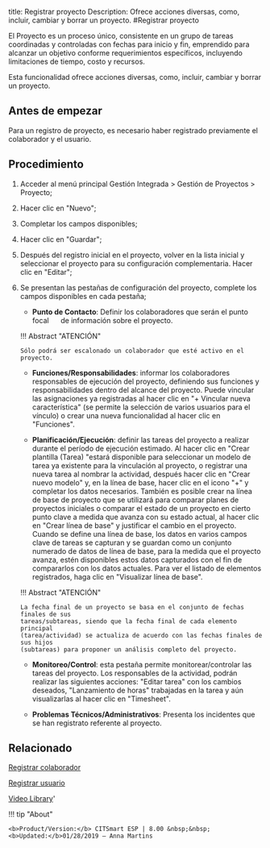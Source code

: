 title: Registrar proyecto
Description: Ofrece acciones diversas, como, incluir, cambiar y borrar un proyecto.
#Registrar proyecto


El Proyecto es un proceso único, consistente en un grupo de tareas coordinadas y
controladas con fechas para inicio y fin, emprendido para alcanzar un objetivo
conforme requerimientos específicos, incluyendo limitaciones de tiempo, costo y
recursos.

Esta funcionalidad ofrece acciones diversas, como, incluir, cambiar y borrar un
proyecto.

Antes de empezar
--------------------

Para un registro de proyecto, es necesario haber registrado previamente el
colaborador y el usuario.

Procedimiento
-----------------

1.  Acceder al menú principal Gestión Integrada \> Gestión de Proyectos \>
    Proyecto;

2.  Hacer clic en "Nuevo";

3.  Completar los campos disponibles;

4.  Hacer clic en "Guardar";

5.  Después del registro inicial en el proyecto, volver en la lista inicial y
    seleccionar el proyecto para su configuración complementaria. Hacer clic en
    "Editar";

6.  Se presentan las pestañas de configuración del proyecto, complete los campos
    disponibles en cada pestaña;

    - **Punto de Contacto**: Definir los colaboradores que serán el punto focal
     de información sobre el proyecto.
     
    !!! Abstract "ATENCIÓN"
     
        Sólo podrá ser escalonado un colaborador que esté activo en el proyecto.

         
    - **Funciones/Responsabilidades**: informar los colaboradores responsables de ejecución del proyecto, definiendo sus funciones y          responsabilidades dentro del alcance del proyecto. Puede vincular las asignaciones ya registradas al hacer clic en "+ Vincular          nueva característica" (se permite la selección de varios usuarios para el vínculo) o crear una nueva funcionalidad al hacer clic en      "Funciones".
     
     - **Planificación/Ejecución**: definir las tareas del proyecto a realizar durante el período de ejecución estimado. Al hacer clic        en "Crear plantilla (Tarea) "estará disponible para seleccionar un modelo de tarea ya existente para la vinculación al proyecto, o      registrar una nueva tarea al nombrar la actividad, después hacer clic en "Crear nuevo modelo" y, en la línea de base, hacer clic en      el icono "+" y completar los datos necesarios. También es posible crear na línea de base de proyecto que se utilizará para comparar      planes de proyectos iniciales o comparar el estado de un proyecto en cierto punto clave a medida que avanza con su estado actual,        al hacer clic en "Crear línea de base" y justificar el cambio en el proyecto. Cuando se define una línea de base, los datos en          varios campos clave de tareas se capturan y se guardan como un conjunto numerado de datos de línea de base, para la medida que          el proyecto avanza, estén disponibles estos datos capturados con el fin de compararlos con los datos actuales. Para ver el listado      de elementos registrados, haga clic en "Visualizar línea de base".


    !!! Abstract "ATENCIÓN"

        La fecha final de un proyecto se basa en el conjunto de fechas finales de sus
        tareas/subtareas, siendo que la fecha final de cada elemento principal
        (tarea/actividad) se actualiza de acuerdo con las fechas finales de sus hijos
        (subtareas) para proponer un análisis completo del proyecto.

     
     - **Monitoreo/Control**: esta pestaña permite monitorear/controlar las tareas del proyecto.
     Los responsables de la actividad, podrán realizar las siguientes acciones: "Editar tarea" con 
     los cambios deseados, "Lanzamiento de horas" trabajadas en la tarea y aún visualizarlas al hacer 
     clic en "Timesheet".
     
     - **Problemas Técnicos/Administrativos**: Presenta los incidentes que se han registrato referente al proyecto.

Relacionado
-----------

[Registrar colaborador](/es-es/citsmart-esp-8/initial-settings/access-settings/user/register-employee.html)

[Registrar usuario](/es-es/citsmart-esp-8/initial-settings/access-settings/user/users.html)

<i class='fa fa-youtube-play  fa-2x' style='color:#97ce17;vertical-align: middle;'> </i> [Video Library](https://www.youtube.com/playlist?list=PLB5qK2uzf2ROTLt6Tt7uegzqwpXHX5nA2)'

!!! tip "About"

    <b>Product/Version:</b> CITSmart ESP | 8.00 &nbsp;&nbsp;
    <b>Updated:</b>01/28/2019 – Anna Martins

